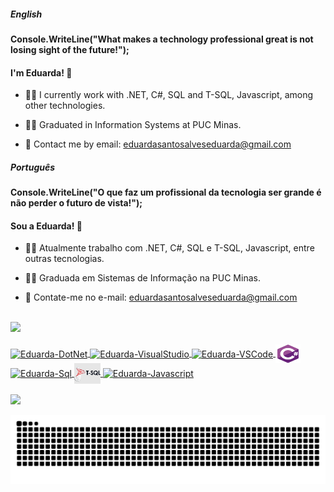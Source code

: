 <h5>English</h5> 
<h4>Console.WriteLine("What makes a technology professional great is not losing sight of the future!");</h4>      
<h4>I'm Eduarda! 👋</h4>                
                
- 👩‍💻 I currently work with .NET, C#, SQL and T-SQL, Javascript, among other technologies.      
            
- 👩‍🎓  Graduated in Information Systems at PUC Minas.     
   
- 📧 Contact me by email: eduardasantosalveseduarda@gmail.com 

<h5>Português</h5>
<h4>Console.WriteLine("O que faz um profissional da tecnologia ser grande é não perder o futuro de vista!");</h4>
<h4>Sou a Eduarda! 👋</h4> 

- 👩‍💻 Atualmente trabalho com .NET, C#, SQL e T-SQL, Javascript, entre outras tecnologias. 

- 👩‍🎓  Graduada em Sistemas de Informação na PUC Minas. 

- 📧 Contate-me no e-mail: eduardasantosalveseduarda@gmail.com
<br>  
<div align="left"> 
  <a href="https://github.com/eduardaalv">
  <img height="180em" src="https://github-readme-stats.vercel.app/api/top-langs/?username=eduardaalv&layout=compact&langs_count=7&theme=dracula"/>
</div>   
     
<div style="display: inline_block"><br>   
  <img align="center" alt="Eduarda-DotNet" height="30" width="40" src="https://cdn.jsdelivr.net/gh/devicons/devicon/icons/dotnetcore/dotnetcore-original.svg" />
  <img align="center" alt="Eduarda-VisualStudio" height="30" width="40" src="https://cdn.jsdelivr.net/gh/devicons/devicon/icons/visualstudio/visualstudio-plain.svg" />
  <img align="center" alt="Eduarda-VSCode" height="30" width="30" src="https://code.visualstudio.com/assets/images/code-stable.png" />
  <img align="center" alt="Eduarda-Csharp" height="30" width="40" src="https://raw.githubusercontent.com/devicons/devicon/master/icons/csharp/csharp-original.svg">
  <img align="center" alt="Eduarda-Sql" height="30" width="40" src="https://symbols.getvecta.com/stencil_28/61_sql-database-generic.90b41636a8.svg" />
  <img align="center" alt="Eduarda-TSQL" height="33" width="42" src="https://github.com/EduardaAlv/eduardaalv/blob/main/t-sql.png" />
  <img align="center" alt="Eduarda-Javascript" height="30" width="40" src="https://cdn.jsdelivr.net/gh/devicons/devicon/icons/javascript/javascript-original.svg" />
</div>
 
<div style="display: inline_block"><br>  
  <a href="https://www.linkedin.com/in/eduarda-portes-alves/" target="_blank"><img src="https://img.shields.io/badge/-LinkedIn-%230077B5?style=for-the-badge&logo=linkedin&logoColor=white" target="_blank"></a>
</div>

 ![snake gif](https://github.com/EduardaAlv/eduardaalv/blob/output/github-contribution-grid-snake.svg)
